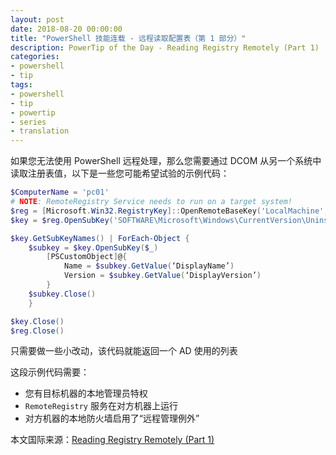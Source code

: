 ```yaml
---
layout: post
date: 2018-08-20 00:00:00
title: "PowerShell 技能连载 - 远程读取配置表（第 1 部分）"
description: PowerTip of the Day - Reading Registry Remotely (Part 1)
categories:
- powershell
- tip
tags:
- powershell
- tip
- powertip
- series
- translation
---
```

如果您无法使用 PowerShell 远程处理，那么您需要通过 DCOM 从另一个系统中读取注册表值，以下是一些您可能希望试验的示例代码：

```powershell
$ComputerName = 'pc01'
# NOTE: RemoteRegistry Service needs to run on a target system!
$reg = [Microsoft.Win32.RegistryKey]::OpenRemoteBaseKey('LocalMachine', $ComputerName)
$key = $reg.OpenSubKey('SOFTWARE\Microsoft\Windows\CurrentVersion\Uninstall')

$key.GetSubKeyNames() | ForEach-Object {
    $subkey = $key.OpenSubKey($_)
        [PSCustomObject]@{
            Name = $subkey.GetValue(‘DisplayName’)
            Version = $subkey.GetValue(‘DisplayVersion’)
        }
    $subkey.Close()
    }

$key.Close()
$reg.Close()
```

只需要做一些小改动，该代码就能返回一个 AD 使用的列表

这段示例代码需要：

* 您有目标机器的本地管理员特权
* `RemoteRegistry` 服务在对方机器上运行
* 对方机器的本地防火墙启用了“远程管理例外”

<!--more-->
本文国际来源：[Reading Registry Remotely (Part 1)](http://community.idera.com/powershell/powertips/b/tips/posts/reading-registry-remotely-part-1)

